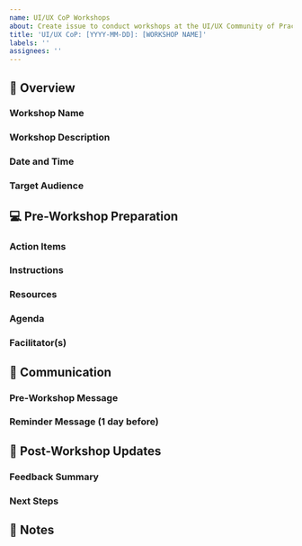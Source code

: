 ```yaml
---
name: UI/UX CoP Workshops
about: Create issue to conduct workshops at the UI/UX Community of Practice
title: 'UI/UX CoP: [YYYY-MM-DD]: [WORKSHOP NAME]'
labels: ''
assignees: ''
---
```

## 👀 Overview
### Workshop Name
<!-- Replace with the full title of the workshop -->

### Workshop Description
<!-- Provide a brief description of what the workshop will cover, its objectives, and expected outcomes -->

### Date and Time
<!-- Specify the date and time for the workshop -->

### Target Audience
<!-- Describe who the ideal audience of this workshop is (e.g., beginners, experienced designers, etc.) -->

## 💻 Pre-Workshop Preparation
### Action Items
<!-- List any action items here to prep for the meeting -->

### Instructions
<!-- List any preparation steps or prerequisites for attendees (e.g., software installations, reading materials) -->

### Resources
<!-- Include links to resources, reading materials, or tools that participants need to review or install before the workshop -->

### Agenda
<!-- Outline the schedule of the workshop including times for specific activities and breaks -->

### Facilitator(s)
<!-- List the names and roles of the facilitators -->

## 💬 Communication
### Pre-Workshop Message

<!--Copy and paste the exact message sent to participants prior to the workshop -->


### Reminder Message (1 day before)

<!--Copy and paste the reminder message here -->


## 🔄 Post-Workshop Updates
### Feedback Summary
<!-- Summarize the feedback received from participants, including what went well and what could be improved -->

### Next Steps
<!-- Outline any planned revisions or follow-up workshops based on the feedback -->

## 📝 Notes
<!-- Any other information or notes related to the workshop -->



